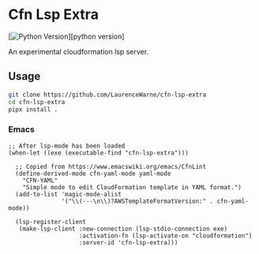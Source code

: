 # Cfn Lsp Extra

[![Python Version](https://img.shields.io/pypi/pyversions/cfn-lsp-extra)][python version]

An experimental cloudformation lsp server.

## Usage

```bash
git clone https://github.com/LaurenceWarne/cfn-lsp-extra
cd cfn-lsp-extra
pipx install .
```

### Emacs

```elisp
;; After lsp-mode has been loaded
(when-let ((exe (executable-find "cfn-lsp-extra")))

  ;; Copied from https://www.emacswiki.org/emacs/CfnLint
  (define-derived-mode cfn-yaml-mode yaml-mode
    "CFN-YAML"
    "Simple mode to edit CloudFormation template in YAML format.")
  (add-to-list 'magic-mode-alist
               '("\\(---\n\\)?AWSTemplateFormatVersion:" . cfn-yaml-mode))

  (lsp-register-client
   (make-lsp-client :new-connection (lsp-stdio-connection exe)
                    :activation-fn (lsp-activate-on "cloudformation")
                    :server-id 'cfn-lsp-extra)))
```
